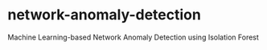 # network-anomaly-detection
Machine Learning-based Network Anomaly Detection using Isolation Forest
